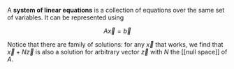 A **system of linear equations** is a collection of equations over the same set of variables. It can be represented using

$$
A\vec{x}=\vec{b}
$$

Notice that there are family of solutions: for any $\vec{x}$ that works, we find that $\vec{x} + N\vec{z}$ is also a solution for arbitrary vector $\vec{z}$ with $N$ the [[null space]] of $A$.